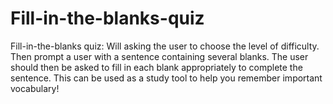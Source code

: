 # Fill-in-the-blanks-quiz
Fill-in-the-blanks quiz: Will asking the user to choose the level of difficulty. Then prompt a user with a sentence containing several blanks. The user should then be asked to fill in each blank appropriately to complete the sentence. This can be used as a study tool to help you remember important vocabulary!
